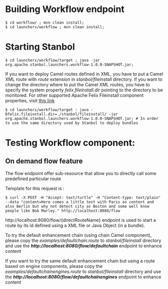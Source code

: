 <!--
  Licensed to the Apache Software Foundation (ASF) under one or more
  contributor license agreements.  See the NOTICE file distributed with
  this work for additional information regarding copyright ownership.
  The ASF licenses this file to You under the Apache License, Version 2.0
  (the "License"); you may not use this file except in compliance with
  the License.  You may obtain a copy of the License at

      http://www.apache.org/licenses/LICENSE-2.0

  Unless required by applicable law or agreed to in writing, software
  distributed under the License is distributed on an "AS IS" BASIS,
  WITHOUT WARRANTIES OR CONDITIONS OF ANY KIND, either express or implied.
  See the License for the specific language governing permissions and
  limitations under the License.
-->

# Building Workflow endpoint

    $ cd workflow/ ; mvn clean install;
    $ cd launchers/workflow ; mvn clean install;

# Starting Stanbol

    $ cd launchers/workflow/target ; java -jar org.apache.stanbol.launchers.workflow-1.0.0-SNAPSHOT.jar;

If you want to deploy Camel routes defined in XML, you have to put a Camel XML route with *route* extension in *stanbol/fileinstall* directory. If you want to change the directory where to put the Camel XML routes, you have to specify the system property *felix.fileinstall.dir* pointing to the directory to be monitored. For other supported Apache Felix Fileinstall component properties, visit [this link](http://http://felix.apache.org/site/apache-felix-file-install.html "Apache Felix fileinstall")

    $ cd launchers/workflow/target : java -Dfelix.fileinstall.dir=./stanbol/fileinstall/ -jar org.apache.stanbol.launchers.workflow-1.0.0-SNAPSHOT.jar; # In order to use the same directory used by Stanbol to deploy bundles

# Testing Workflow component:

## On demand flow feature

The flow endpoint offer sub-resource that allow you to directly call some predefined particular route

Template for this request is :

    $ curl -X POST -H "Accept: text/turtle" -H "Content-type: text/plain" --data "content=Here comes a little test with Paris as content and also Berlin but why not detect city as Boston and some well know people like Bob Marley." http://localhost:8080/flow

http://localhost:8080/flow/{directRouteName} endpoint is used to start a route by its id defined using a XML file or Java Object (in a bundle). 

To try the default enhancement chain (using chain Camel component), please copy the *examples/defaultchain.route* to *stanbol/fileinstall* directory and use the ***http://localhost:8080/flow/defaultchain*** endpoint to enhance content

If you want to try the same default enhancement chain but using a route based on engine components, please copy the *examples/defaultchainengines.route* to *stanbol/fileinstall* directory and use the ***http://localhost:8080/flow/defaultchainengines*** endpoint to enhance content
